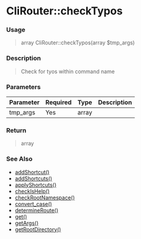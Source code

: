 
# CliRouter::checkTypos 

### Usage

> array CliRouter::checkTypos(array $tmp_args)

### Description

> Check for tyos within command name

### Parameters

Parameter | Required | Type | Description
------------- |------------- |------------- |------------- 
tmp_args | Yes | array |

### Return
> array 
### See Also

* [addShortcut()](addshortcut.md)
* [addShortcuts()](addshortcuts.md)
* [applyShortcuts()](applyshortcuts.md)
* [checkIsHelp()](checkishelp.md)
* [checkRootNamespace()](checkrootnamespace.md)
* [convert_case()](convert_case.md)
* [determineRoute()](determineroute.md)
* [get()](get.md)
* [getArgs()](getargs.md)
* [getRootDirectory()](getrootdirectory.md)


